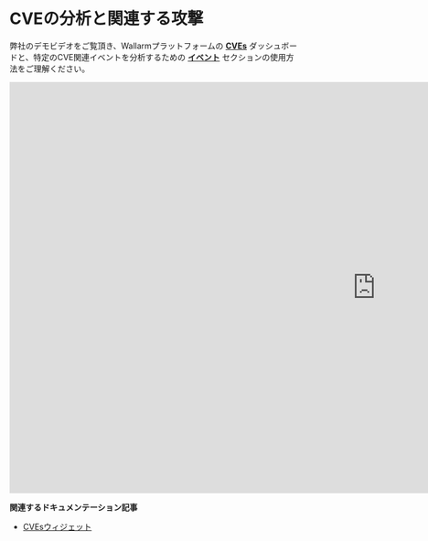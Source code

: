 # CVEの分析と関連する攻撃

弊社のデモビデオをご覧頂き、Wallarmプラットフォームの [**CVEs**](../user-guides/dashboards/threat-prevention.md#cves) ダッシュボードと、特定のCVE関連イベントを分析するための [**イベント**](../user-guides/events/check-attack.md) セクションの使用方法をご理解ください。

<!-- ## ダッシュボードにおける検出イベントの統計情報の表示

<div class="video-wrapper">
  <iframe width="1280" height="720" src="https://www.youtube.com/embed/6KBn59aGFxQ" frameborder="0" allow="accelerometer; autoplay; encrypted-media; gyroscope; picture-in-picture" allowfullscreen loading="lazy"></iframe>
</div>

**関連するドキュメンテーション記事**

* [脅威防止ダッシュボード](../user-guides/dashboards/threat-prevention.md)

## イベントタイプの概要

<div class="video-wrapper">
  <iframe width="1280" height="720" src="https://www.youtube.com/embed/rhigX3DEoZ8" frameborder="0" allow="accelerometer; autoplay; encrypted-media; gyroscope; picture-in-picture" allowfullscreen loading="lazy"></iframe>
</div>

**関連するドキュメンテーション記事**

* [Wallarmコンソールでのイベント確認](../user-guides/events/check-attack.md)
* [フィルタリングノードにより検出された攻撃の分析](../user-guides/events/analyze-attack.md)
* [フィルタリングノードにより検出された脆弱性の分析](../user-guides/vulnerabilities.md)

## フィルタリングノードにより検出された攻撃の分析

<div class="video-wrapper">
  <iframe width="1280" height="720" src="https://www.youtube.com/embed/spD3BnI6fq4" frameborder="0" allow="accelerometer; autoplay; encrypted-media; gyroscope; picture-in-picture" allowfullscreen loading="lazy"></iframe>
</div>

----------

<div class="video-wrapper">
  <iframe width="1280" height="720" src="https://www.youtube.com/embed/PWyDrQTfN0Y" frameborder="0" allow="accelerometer; autoplay; encrypted-media; gyroscope; picture-in-picture" allowfullscreen loading="lazy"></iframe>
</div>

**関連するドキュメンテーション記事**

* [Wallarmコンソールでのイベント確認](../user-guides/events/check-attack.md)
* [フィルタリングノードにより検出された攻撃の分析](../user-guides/events/analyze-attack.md)
* [フィルタリングノードにより検出された脆弱性の分析](../user-guides/vulnerabilities.md) -->

<div class="video-wrapper">
  <iframe width="1280" height="720" src="https://www.youtube.com/embed/74s1_X_rhp0" frameborder="0" allow="accelerometer; autoplay; encrypted-media; gyroscope; picture-in-picture" allowfullscreen loading="lazy"></iframe>
</div>

**関連するドキュメンテーション記事**

* [CVEsウィジェット](../user-guides/dashboards/threat-prevention.md#cves)